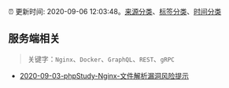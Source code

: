 :alarm_clock: 更新时间: 2020-09-06 12:03:48。[来源分类](../README.md)、[标签分类](../TAGS.md)、[时间分类](../TIMELINE.md)

## 服务端相关


> 关键字：`Nginx`、`Docker`、`GraphQL`、`REST`、`gRPC`



- [2020-09-03-phpStudy-Nginx-文件解析漏洞风险提示](https://sec.thief.one/article_content?a_id=edf4670e3b47e51a8bd94af08a7ecd32) 